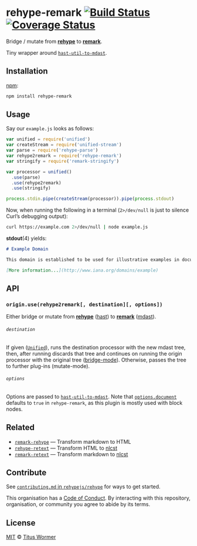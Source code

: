 # rehype-remark [![Build Status][travis-badge]][travis] [![Coverage Status][codecov-badge]][codecov]

Bridge / mutate from [**rehype**][rehype] to [**remark**][remark].

Tiny wrapper around [`hast-util-to-mdast`][to-mdast].

## Installation

[npm][npm-install]:

```bash
npm install rehype-remark
```

## Usage

Say our `example.js` looks as follows:

```js
var unified = require('unified')
var createStream = require('unified-stream')
var parse = require('rehype-parse')
var rehype2remark = require('rehype-remark')
var stringify = require('remark-stringify')

var processor = unified()
  .use(parse)
  .use(rehype2remark)
  .use(stringify)

process.stdin.pipe(createStream(processor)).pipe(process.stdout)
```

Now, when running the following in a terminal (`2>/dev/null` is just to
silence Curl’s debugging output):

```sh
curl https://example.com 2>/dev/null | node example.js
```

**stdout**(4) yields:

```markdown
# Example Domain

This domain is established to be used for illustrative examples in documents. You may use this domain in examples without prior coordination or asking for permission.

[More information...](http://www.iana.org/domains/example)
```

## API

### `origin.use(rehype2remark[, destination][, options])`

Either bridge or mutate from [**rehype**][rehype] ([hast][]) to
[**remark**][remark] ([mdast][]).

###### `destination`

If given ([`Unified`][processor]), runs the destination processor
with the new mdast tree, then, after running discards that tree and
continues on running the origin processor with the original tree
([bridge-mode][bridge]).  Otherwise, passes the tree to further
plug-ins (mutate-mode).

###### `options`

Options are passed to [`hast-util-to-mdast`][to-mdast].  Note that
[`options.document`][document] defaults to `true` in `rehype-remark`, as
this plugin is mostly used with block nodes.

## Related

*   [`remark-rehype`](https://github.com/wooorm/remark-rehype)
    — Transform markdown to HTML
*   [`rehype-retext`](https://github.com/rehypejs/rehype-retext)
    — Transform HTML to [nlcst][]
*   [`remark-retext`](https://github.com/wooorm/remark-retext)
    — Transform markdown to [nlcst][]

## Contribute

See [`contributing.md` in `rehypejs/rehype`][contribute] for ways to get
started.

This organisation has a [Code of Conduct][coc].  By interacting with this
repository, organisation, or community you agree to abide by its terms.

## License

[MIT][license] © [Titus Wormer][author]

<!-- Definitions -->

[travis-badge]: https://img.shields.io/travis/rehypejs/rehype-remark.svg

[travis]: https://travis-ci.org/rehypejs/rehype-remark

[codecov-badge]: https://img.shields.io/codecov/c/github/rehypejs/rehype-remark.svg

[codecov]: https://codecov.io/github/rehypejs/rehype-remark

[npm-install]: https://docs.npmjs.com/cli/install

[license]: license

[author]: https://wooorm.com

[mdast]: https://github.com/syntax-tree/mdast

[hast]: https://github.com/syntax-tree/hast

[remark]: https://github.com/wooorm/remark

[rehype]: https://github.com/rehypejs/rehype

[processor]: https://github.com/unifiedjs/unified#processor

[bridge]: https://github.com/unifiedjs/unified#processing-between-syntaxes

[to-mdast]: https://github.com/syntax-tree/hast-util-to-mdast

[nlcst]: https://github.com/syntax-tree/nlcst

[document]: https://github.com/syntax-tree/hast-util-to-mdast#optionsdocument

[contribute]: https://github.com/rehypejs/rehype/blob/master/contributing.md

[coc]: https://github.com/rehypejs/rehype/blob/master/code-of-conduct.md
